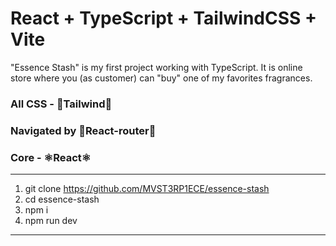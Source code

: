 # React + TypeScript + TailwindCSS + Vite

"Essence Stash" is my first project working with TypeScript.
It is online store where you (as customer) can "buy" one of my favorites fragrances.

### All CSS - 🌊Tailwind🌊
### Navigated by 🔗React-router🔗
### Core - ⚛React⚛


----------------------------------------------------------------------------------------------
1. git clone https://github.com/MVST3RP1ECE/essence-stash
2. cd essence-stash
3. npm i
4. npm run dev
----------------------------------------------------------------------------------------------
